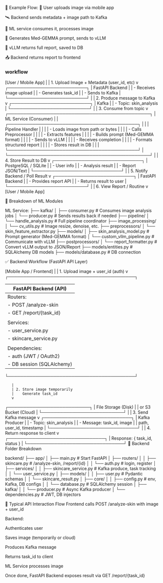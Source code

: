 🧪 Example Flow:
📱 User uploads image via mobile app

🛰 Backend sends metadata + image path to Kafka

🧠 ML service consumes it, processes image

💬 Generates Med-GEMMA prompt, sends to vLLM

📄 vLLM returns full report, saved to DB

📤 Backend returns report to frontend

### workflow

[User / Mobile App]
       |
       | 1. Upload Image + Metadata (user_id, etc)
       v
 ┌──────────────────────────┐
 |      FastAPI Backend     |
 | - Receives image upload  |
 | - Generates task_id      |
 | - Sends to Kafka         |
 └──────────────────────────┘
       |
       | 2. Produce message to Kafka
       v
 ┌──────────────────────────┐
 |         Kafka            |
 | - Topic: skin_analysis   |
 └──────────────────────────┘
       |
       | 3. Consume from topic
       v
 ┌───────────────────────────────────────────────┐
 |               ML Service (Consumer)           |
 | ┌───────────────────────────────────────────┐ |
 | |           Pipeline Handler               | |
 | | - Loads image from path or bytes         | |
 | | - Calls Preprocessor                     | |
 | | - Extracts features                      | |
 | | - Builds prompt (Med-GEMMA format)       | |
 | | - Sends to vLLM                          | |
 | | - Receives completion                    | |
 | | - Formats structured report              | |
 | | - Stores result in DB                    | |
 | └───────────────────────────────────────────┘ |
 └───────────────────────────────────────────────┘
       |
       | 4. Store Result to DB
       v
 ┌─────────────────────────────┐
 |     PostgreSQL / SQLite     |
 | - User info                 |
 | - Analysis result           |
 | - Report JSON/Text          |
 └─────────────────────────────┘
       |
       | 5. Notify Backend / Poll Result
       v
 ┌──────────────────────────┐
 |      FastAPI Backend     |
 | - Provides report API    |
 | - Returns result to user |
 └──────────────────────────┘
       |
       | 6. View Report / Routine
       v
[User / Mobile App]

🧠 Breakdown of ML Modules

ML Service:
├── kafka/
│   ├── consumer.py        # Consumes image analysis jobs
│   └── producer.py        # Sends results back if needed
├── pipeline/
│   └── handle_analysis.py # Full pipeline coordinator
├── image_processing/
│   └── cv_utils.py        # Image resize, denoise, etc.
├── preprocessors/
│   └── skin_feature_extractor.py
├── models/
│   ├── skin_analysis_model.py  # Prompt generator (Med-GEMMA format)
│   └── custom_vllm_pipeline.py # Communicate with vLLM
├── postprocessors/
│   └── report_formatter.py     # Convert vLLM output to JSON/Report
├── models/entities.py          # SQLAlchemy DB models
├── models/database.py          # DB connection

✅ Backend Workflow (FastAPI API Layer)

[Mobile App / Frontend]
       |
       | 1. Upload image + user_id (auth)
       v
 ┌──────────────────────────────────────────┐

 |         FastAPI Backend (API)            |
 |------------------------------------------|
 | Routers:                                 |
 |   - POST /analyze-skin                   |
 |   - GET /report/{task_id}                |
 |                                          |
 | Services:                                |
 |   - user_service.py                      |
 |   - skincare_service.py                  |
 |                                          |
 | Dependencies:                            |
 |   - auth (JWT / OAuth2)                  |
 |   - DB session (SQLAlchemy)              |
 └──────────────────────────────────────────┘

       |
       | 2. Store image temporarily
       |    Generate task_id
       v
 ┌───────────────────────────┐
 |     File Storage (Disk)   |
 |     or S3 Bucket (Cloud)  |
 └───────────────────────────┘
       |
       | 3. Send Kafka message
       v
 ┌─────────────────────────────┐
 | Kafka Producer               |
 | - Topic: skin_analysis      |
 | - Message: task_id, image   |
 |   path, user_id, timestamp  |
 └─────────────────────────────┘
       |
       | 4. Return response to client
       v
 ┌────────────────────────────────┐
 |  Response: { task_id, status } |
 └────────────────────────────────┘
🧩 Backend Folder Breakdown

backend/
├── app/
│   ├── main.py                  # Start FastAPI
│   ├── routers/
│   │   ├── skincare.py          # /analyze-skin, /report/{id}
│   │   └── auth.py              # login, register
│   ├── services/
│   │   ├── skincare_service.py  # Kafka produce, task tracking
│   │   └── user_service.py
│   ├── models/
│   │   ├── user.py              # Pydantic schemas
│   │   └── skincare_result.py
│   ├── core/
│   │   ├── config.py            # env, Kafka, DB configs
│   │   └── database.py          # SQLAlchemy session
│   ├── kafka/
│   │   └── producer.py          # Async Kafka producer
│   └── dependencies.py          # JWT, DB injectors

🔁 Typical API Interaction Flow
Frontend calls POST /analyze-skin with image + user_id

Backend:

Authenticates user

Saves image (temporarily or cloud)

Produces Kafka message

Returns task_id to client

ML Service processes image

Once done, FastAPI Backend exposes result via GET /report/{task_id}
